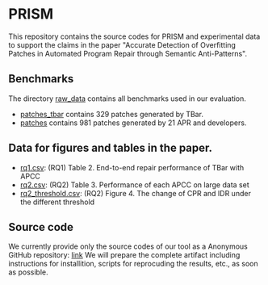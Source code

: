 # PRISM
This repository contains the source codes for PRISM and experimental data to support the claims in the paper "Accurate Detection of Overfitting Patches in Automated Program
  Repair through Semantic Anti-Patterns".

## Benchmarks
The directory [raw_data](./raw_data) contains all benchmarks used in our evaluation.
* [patches_tbar](./benchmark/patches_tbar) contains 329 patches generated by TBar.
* [patches](./benchmark/patches_tbar) contains 981 patches generated by 21 APR and developers.
  
## Data for figures and tables in the paper.
* [rq1.csv](./rq1.csv): (RQ1) Table 2. End-to-end repair performance of TBar with APCC
* [rq2.csv](./rq2.csv): (RQ2) Table 3. Performance of each APCC on large data set
* [rq2_threshold.csv](./rq2_threshold.csv): (RQ2) Figure 4. The change of CPR and IDR under the different threshold

## Source code
We currently provide only the source codes of our tool as a Anonymous GitHub repository: [link](https://anonymous.4open.science/r/Sprint-analyzer-6F4D/)
We will prepare the complete artifact including instructions for installition, scripts for reprocuding the results, etc., as soon as possible.
